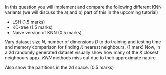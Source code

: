 In this question you will implement and compare the following different KNN variants (we will discuss the a) and b) part of this in the upcoming tutorial)

   - LSH (1.5 marks)
   - KD-tree (1.5 marks)
   - Naive version of KNN (0.5 marks)

Vary dataset size $N$, number of dimensions $D$ to do training and testing time and memory comparison for finding $K$ nearest neighbours. (1 mark)
Now, in a 2d randomly generated dataset visually show how many of the $K$ closest neighbours appx. $KNN$ methods miss out due to their approximate nature. 

Also show the partitions in the 2d space. (0.5 marks)
